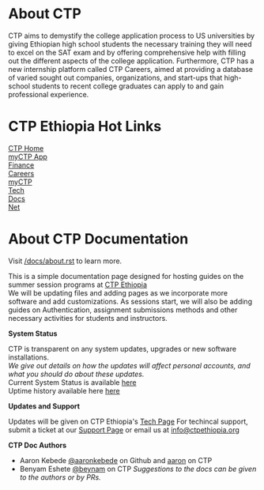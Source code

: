 

# About CTP

CTP aims to demystify the college application process to US universities by giving Ethiopian high school students the necessary training they will need to excel on the SAT exam and by offering comprehensive help with filling out the different aspects of the college application. Furthermore, CTP has a new internship platform called CTP Careers, aimed at providing a database of varied sought out companies, organizations, and start-ups that high-school students to recent college graduates can apply to and gain professional experience.


# CTP Ethiopia Hot Links

[CTP Home](https://ctpethiopia.org)<br>
[myCTP App](https://my.ctpethiopia.org/app)<br>
[Finance](https://finance.ctpethiopia.org)<br>
[Careers](https://careers.ctpethiopia.org)<br>
[myCTP](https://my.ctpethiopia.org)<br>
[Tech](https://ctpethiopia.org/~/tech)<br>
[Docs](https://docs.ctpethiopia.org)<br>
[Net](https://net.ctpethiopia.org)<br>


# About CTP Documentation

Visit [/docs/about.rst](https://github.com/aaronkebede/ctpdocs/blob/master/docs/about.rst) to learn more.<br>


This is a simple documentation page designed for hosting guides on the summer session programs at [CTP Ethiopia](https://ctpethiopia.org/) <br> 
We will be updating files and adding pages as we incorporate more software and add customizations. As sessions start, we will also be adding guides on  Authentication, assignment submissions methods and other necessary activities for students and instructors.<br> 

**System Status** <br>

CTP is transparent on any system updates, upgrades or new software installations. <br>
*We give out details on how the updates will affect personal accounts, and what you should do about these updates.* <br>
Current System Status is available  [here](https://tech.ctpethiopia.org/~/sys-status/ctp)<br>
Uptime history available  here [here](https://ctpacademy.statuspage.io/history)<br>

**Updates and Support**

Updates will be given on CTP Ethiopia's [Tech Page](https://tech.ctpethiopia.org)
For techincal support, submit a ticket at our [Support Page](https://my.ctpethiopia.org/submit-ticket) or email us at info@ctpethiopia.org

**CTP Doc Authors** 
 
* Aaron Kebede [@aaronkebede](https://github.com/aaronkebede) on Github and [aaron](https://net.ctpethiopia.org/members/aaron/)  on CTP
* Benyam Eshete [@beynam](https://net.ctpethiopia.org/members/benyam/) on CTP
*Suggestions to the docs can be given to the authors or by PRs.*




